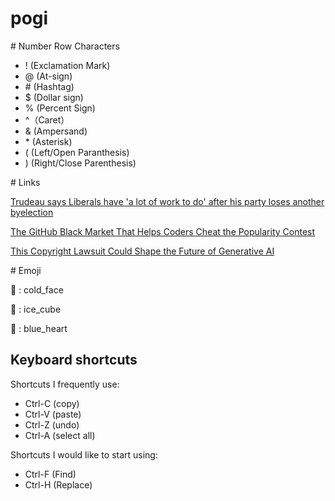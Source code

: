 # pogi

\# Number Row Characters
* ! (Exclamation Mark)
* @ (At-sign)
* \# (Hashtag)
* $ (Dollar sign)
* % (Percent Sign)
* ^（Caret）
* & (Ampersand)
* \* (Asterisk)
* ( (Left/Open Paranthesis)
* ) (Right/Close Parenthesis)


\# Links

[Trudeau says Liberals have 'a lot of work to do' after his party loses another byelection](https://www.cbc.ca/news/politics/trudeau-lasalle-emard-verdun-byelection-loss-1.7325534)

[The GitHub Black Market That Helps Coders Cheat the Popularity Contest](https://www.wired.com/story/github-stars-black-market-coders-cheat/)

[This Copyright Lawsuit Could Shape the Future of Generative AI](https://www.wired.com/story/this-copyright-lawsuit-could-shape-the-future-of-generative-ai/)


\# Emoji

🥶 : cold_face

🧊 : ice_cube

💙 : blue_heart


## Keyboard shortcuts
Shortcuts I frequently use: 
- Ctrl-C (copy)
- Ctrl-V (paste)
- Ctrl-Z (undo)
- Ctrl-A (select all)

Shortcuts I would like to start using: 
- Ctrl-F (Find)
- Ctrl-H (Replace)